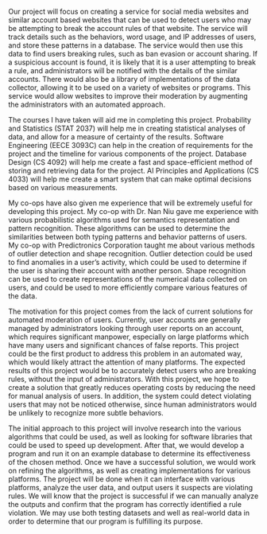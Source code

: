 Our project will focus on creating a service for social media websites and similar account 
based websites that can be used to detect users who may be attempting to break the account 
rules of that website. The service will track details such as the behaviors, word usage, 
and IP addresses of users, and store these patterns in a database. The service would then 
use this data to find users breaking rules, such as ban evasion or account sharing. If a 
suspicious account is found, it is likely that it is a user attempting to break a rule, 
and administrators will be notified with the details of the similar accounts. There would 
also be a library of implementations of the data collector, allowing it to be used on a 
variety of websites or programs. This service would allow websites to improve their 
moderation by augmenting the administrators with an automated approach.

The courses I have taken will aid me in completing this project. Probability and Statistics 
(STAT 2037) will help me in creating statistical analyses of data, and allow for a measure 
of certainty of the results. Software Engineering (EECE 3093C) can help in the creation of 
requirements for the project and the timeline for various components of the project. 
Database Design (CS 4092) will help me create a fast and space-efficient method of storing 
and retrieving data for the project. AI Principles and Applications (CS 4033) will help me 
create a smart system that can make optimal decisions based on various measurements.

My co-ops have also given me experience that will be extremely useful for developing this 
project. My co-op with Dr. Nan Niu gave me experience with various probabilistic algorithms 
used for semantics representation and pattern recognition. These algorithms can be used to 
determine the similarities between both typing patterns and behavior patterns of users. My 
co-op with Predictronics Corporation taught me about various methods of outlier detection 
and shape recognition. Outlier detection could be used to find anomalies in a user’s 
activity, which could be used to determine if the user is sharing their account with 
another person. Shape recognition can be used to create representations of the numerical 
data collected on users, and could be used to more efficiently compare various features 
of the data.

The motivation for this project comes from the lack of current solutions for automated 
moderation of users. Currently, user accounts are generally managed by administrators 
looking through user reports on an account, which requires significant manpower, 
especially on large platforms which have many users and significant chances of false 
reports. This project could be the first product to address this problem in an automated 
way, which would likely attract the attention of many platforms. The expected results of 
this project would be to accurately detect users who are breaking rules, without the 
input of administrators. With this project, we hope to create a solution that greatly 
reduces operating costs by reducing the need for manual analysis of users. In addition, 
the system could detect violating users that may not be noticed otherwise, since human 
administrators would be unlikely to recognize more subtle behaviors. 

The initial approach to this project will involve research into the various algorithms 
that could be used, as well as looking for software libraries that could be used to speed 
up development. After that, we would develop a program and run it on an example database 
to determine its effectiveness of the chosen method. Once we have a successful solution, 
we would work on refining the algorithms, as well as creating implementations for various 
platforms. The project will be done when it can interface with various platforms, analyze 
the user data, and output users it suspects are violating rules. We will know that the 
project is successful if we can manually analyze the outputs and confirm that the program 
has correctly identified a rule violation. We may use both testing datasets and well as 
real-world data in order to determine that our program is fulfilling its purpose.
